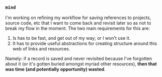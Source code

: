 ### `mind`
I'm working on refining my workflow for saving references to projects,
source code, etc that I want to come back and revisit later so as not to
break my flow in the moment.
The two main requirements for this are:

1. Is has to be fast, and get out of my way; or I won't use it.
1. It has to provide useful abstractions for creating structure around this
   web of links and resources.

Namely: if a record is saved and never revisited because I've forgotten about
it (or it's gotten buried amongst myriad other resources), **then that was
time (and potentially opportunity) wasted**.
